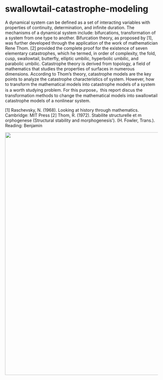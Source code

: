 # swallowtail-catastrophe-modeling

A dynamical system can be defined as a set of interacting variables with properties of continuity, determination, and infinite duration. The mechanisms of a dynamical system include: bifurcations, transformation of a system from one type to another. Bifurcation theory, as proposed by [1], was further developed through the application of the work of mathematician Rene Thom. [2] provided the complete proof for the existence of seven elementary catastrophes, which he termed, in order of complexity, the fold, cusp, swallowtail, butterfly, elliptic umbilic, hyperbolic umbilic, and parabolic umbilic. Catastrophe theory is derived from topology, a field of mathematics that studies the properties of surfaces in numerous dimensions. According to Thom’s theory, catastrophe models are the key points to analyze the catastrophe characteristics of system. However, how to transform the mathematical models into catastrophe models of a system is a worth studying problem. For this purpose，this report discus the transformation methods to change the mathematical models into swallowtail catastrophe models of a nonlinear system.

[1] Raschevsky, N. (1968). Looking at history through mathematics. Cambridge: MIT Press 
[2] Thom, R. (1972). Stabilite structurelle et m orphogenese (Structural stability and morphogenesis'). (H. Fowler, Trans.). Reading: Benjamin

<img src="https://raw.githubusercontent.com/rauzansumara/swallowtail-catastrophe-modeling/master/Swallowtail_Catastrophe.gif" width="800">
